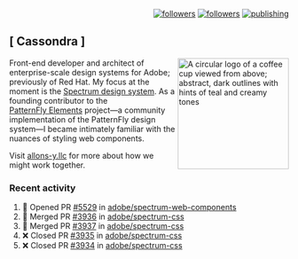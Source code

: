 <p align="right"><a rel="me" href="https://front-end.social/@castastrophe">
    <img alt="followers" title="Follow me on Mastodon" src="https://img.shields.io/mastodon/follow/109297102751309835?domain=https%3A%2F%2Ffront-end.social&label=Follow&logo=mastodon&logoColor=white&style=for-the-badge&labelColor=008080&color=006969"/></a>
  <a href="https://codepen.io/castastrophe/">
    <img alt="followers" title="Follow me on CodePen" src="https://img.shields.io/badge/23-1?color=640464&labelColor=7c007c&style=for-the-badge&logo=codepen&label=Follow"/></a>
<a href="https://castastrophe.medium.com/">
    <img alt="publishing" title="View articles on Medium" src="https://img.shields.io/badge/107-1?color=666&labelColor=444&label=subscribe&logo=medium&logoColor=white&style=for-the-badge"/></a>
</p>

## [&nbsp;Cassondra&nbsp;]

<img align="right" src="https://github-production-user-asset-6210df.s3.amazonaws.com/1840295/253016758-ba468774-1cd3-42c2-8f43-947b5eeb5edf.png" height="200" alt="A circular logo of a coffee cup viewed from above; abstract, dark outlines with hints of teal and creamy tones">

Front-end developer and architect of enterprise-scale design systems for Adobe; previously of Red Hat. My focus at the moment is the [Spectrum design system](https://github.com/adobe/spectrum-css). As a founding contributor to the [PatternFly&nbsp;Elements](https://github.com/patternfly/patternfly-elements) project&mdash;a community implementation of the PatternFly design system&mdash;I became intimately familiar with the nuances of styling web components.

Visit [allons-y.llc](http://allons-y.llc/) for more about how we might work together.

### Recent activity

<!--START_SECTION:activity-->
1. 💪 Opened PR [#5529](https://github.com/adobe/spectrum-web-components/pull/5529) in [adobe/spectrum-web-components](https://github.com/adobe/spectrum-web-components)
2. 🎉 Merged PR [#3936](https://github.com/adobe/spectrum-css/pull/3936) in [adobe/spectrum-css](https://github.com/adobe/spectrum-css)
3. 🎉 Merged PR [#3937](https://github.com/adobe/spectrum-css/pull/3937) in [adobe/spectrum-css](https://github.com/adobe/spectrum-css)
4. ❌ Closed PR [#3935](https://github.com/adobe/spectrum-css/pull/3935) in [adobe/spectrum-css](https://github.com/adobe/spectrum-css)
5. ❌ Closed PR [#3934](https://github.com/adobe/spectrum-css/pull/3934) in [adobe/spectrum-css](https://github.com/adobe/spectrum-css)
<!--END_SECTION:activity-->
